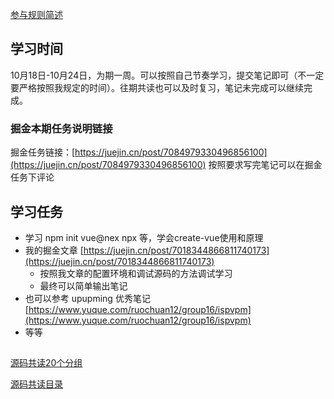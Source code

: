 [参与规则简述](https://www.yuque.com/go/doc/61386952?view=doc_embed)
## 学习时间
10月18日-10月24日，为期一周。可以按照自己节奏学习，提交笔记即可（不一定要严格按照我规定的时间）。往期共读也可以及时复习，笔记未完成可以继续完成。
### 掘金本期任务说明链接

掘金任务链接：[https://juejin.cn/post/7084979330496856100](https://juejin.cn/post/7084979330496856100)
按照要求写完笔记可以在掘金任务下评论
## 学习任务

- 学习 npm init vue@nex  npx 等，学会create-vue使用和原理
- 我的掘金文章 [https://juejin.cn/post/7018344866811740173](https://juejin.cn/post/7018344866811740173)
   - 按照我文章的配置环境和调试源码的方法调试学习
   - 最终可以简单输出笔记
- 也可以参考 upupming 优秀笔记 [https://www.yuque.com/ruochuan12/group16/ispvpm](https://www.yuque.com/ruochuan12/group16/ispvpm)
- 等等
## 
[源码共读20个分组](https://www.yuque.com/go/doc/56866898?view=doc_embed)

[源码共读目录](https://www.yuque.com/go/doc/55657026?view=doc_embed)
